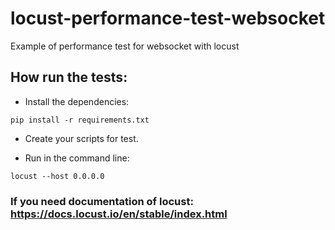 # locust-performance-test-websocket
Example of performance test for websocket with locust

## How run the tests:

- Install the dependencies:
```console
pip install -r requirements.txt
```

- Create your scripts for test.

- Run in the command line:
```console
locust --host 0.0.0.0
```

### If you need documentation of locust: https://docs.locust.io/en/stable/index.html